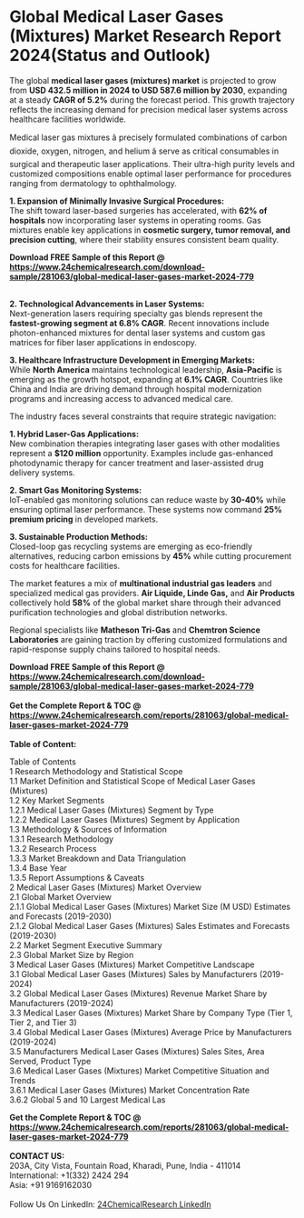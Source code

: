 <h1>Global Medical Laser Gases (Mixtures) Market Research Report 2024(Status and Outlook)</h1><p>The global <strong>medical laser gases (mixtures) market</strong> is projected to grow from <strong>USD 432.5 million in 2024 to USD 587.6 million by 2030</strong>, expanding at a steady <strong>CAGR of 5.2%</strong> during the forecast period. This growth trajectory reflects the increasing demand for precision medical laser systems across healthcare facilities worldwide.</p><p>Medical laser gas mixtures â precisely formulated combinations of carbon dioxide, oxygen, nitrogen, and helium â serve as critical consumables in surgical and therapeutic laser applications. Their ultra-high purity levels and customized compositions enable optimal laser performance for procedures ranging from dermatology to ophthalmology.</p><p><strong>1. Expansion of Minimally Invasive Surgical Procedures:</strong><br>
The shift toward laser-based surgeries has accelerated, with <strong>62% of hospitals</strong> now incorporating laser systems in operating rooms. Gas mixtures enable key applications in <strong>cosmetic surgery, tumor removal, and precision cutting</strong>, where their stability ensures consistent beam quality.</p><div><b>Download FREE Sample of this Report @ 
            <a href="https://www.24chemicalresearch.com/download-sample/281063/global-medical-laser-gases-market-2024-779">
            https://www.24chemicalresearch.com/download-sample/281063/global-medical-laser-gases-market-2024-779</a></b></div><br><p><strong>2. Technological Advancements in Laser Systems:</strong><br>
Next-generation lasers requiring specialty gas blends represent the <strong>fastest-growing segment at 6.8% CAGR</strong>. Recent innovations include photon-enhanced mixtures for dental laser systems and custom gas matrices for fiber laser applications in endoscopy.</p><p><strong>3. Healthcare Infrastructure Development in Emerging Markets:</strong><br>
While <strong>North America</strong> maintains technological leadership, <strong>Asia-Pacific</strong> is emerging as the growth hotspot, expanding at <strong>6.1% CAGR</strong>. Countries like China and India are driving demand through hospital modernization programs and increasing access to advanced medical care.</p><p>The industry faces several constraints that require strategic navigation:</p><p><strong>1. Hybrid Laser-Gas Applications:</strong><br>
New combination therapies integrating laser gases with other modalities represent a <strong>$120 million</strong> opportunity. Examples include gas-enhanced photodynamic therapy for cancer treatment and laser-assisted drug delivery systems.</p><p><strong>2. Smart Gas Monitoring Systems:</strong><br>
IoT-enabled gas monitoring solutions can reduce waste by <strong>30-40%</strong> while ensuring optimal laser performance. These systems now command <strong>25% premium pricing</strong> in developed markets.</p><p><strong>3. Sustainable Production Methods:</strong><br>
Closed-loop gas recycling systems are emerging as eco-friendly alternatives, reducing carbon emissions by <strong>45%</strong> while cutting procurement costs for healthcare facilities.</p><p>The market features a mix of <strong>multinational industrial gas leaders</strong> and specialized medical gas providers. <strong>Air Liquide, Linde Gas,</strong> and <strong>Air Products</strong> collectively hold <strong>58%</strong> of the global market share through their advanced purification technologies and global distribution networks.</p><p>Regional specialists like <strong>Matheson Tri-Gas</strong> and <strong>Chemtron Science Laboratories</strong> are gaining traction by offering customized formulations and rapid-response supply chains tailored to hospital needs.</p><div><b>Download FREE Sample of this Report @ 
            <a href="https://www.24chemicalresearch.com/download-sample/281063/global-medical-laser-gases-market-2024-779">
            https://www.24chemicalresearch.com/download-sample/281063/global-medical-laser-gases-market-2024-779</a></b></div><br><div><b>Get the Complete Report & TOC @ 
            <a href="https://www.24chemicalresearch.com/reports/281063/global-medical-laser-gases-market-2024-779">
            https://www.24chemicalresearch.com/reports/281063/global-medical-laser-gases-market-2024-779</a></b></div><br>
            <b>Table of Content:</b><p>Table of Contents<br />
 1 Research Methodology and Statistical Scope<br />
 1.1 Market Definition and Statistical Scope of Medical Laser Gases (Mixtures)<br />
 1.2 Key Market Segments<br />
 1.2.1 Medical Laser Gases (Mixtures) Segment by Type<br />
 1.2.2 Medical Laser Gases (Mixtures) Segment by Application<br />
 1.3 Methodology & Sources of Information<br />
 1.3.1 Research Methodology<br />
 1.3.2 Research Process<br />
 1.3.3 Market Breakdown and Data Triangulation<br />
 1.3.4 Base Year<br />
 1.3.5 Report Assumptions & Caveats<br />
 2 Medical Laser Gases (Mixtures) Market Overview<br />
 2.1 Global Market Overview<br />
 2.1.1 Global Medical Laser Gases (Mixtures) Market Size (M USD) Estimates and Forecasts (2019-2030)<br />
 2.1.2 Global Medical Laser Gases (Mixtures) Sales Estimates and Forecasts (2019-2030)<br />
 2.2 Market Segment Executive Summary<br />
 2.3 Global Market Size by Region<br />
 3 Medical Laser Gases (Mixtures) Market Competitive Landscape<br />
 3.1 Global Medical Laser Gases (Mixtures) Sales by Manufacturers (2019-2024)<br />
 3.2 Global Medical Laser Gases (Mixtures) Revenue Market Share by Manufacturers (2019-2024)<br />
 3.3 Medical Laser Gases (Mixtures) Market Share by Company Type (Tier 1, Tier 2, and Tier 3)<br />
 3.4 Global Medical Laser Gases (Mixtures) Average Price by Manufacturers (2019-2024)<br />
 3.5 Manufacturers Medical Laser Gases (Mixtures) Sales Sites, Area Served, Product Type<br />
 3.6 Medical Laser Gases (Mixtures) Market Competitive Situation and Trends<br />
 3.6.1 Medical Laser Gases (Mixtures) Market Concentration Rate<br />
 3.6.2 Global 5 and 10 Largest Medical Las</p><div><b>Get the Complete Report & TOC @ 
            <a href="https://www.24chemicalresearch.com/reports/281063/global-medical-laser-gases-market-2024-779">
            https://www.24chemicalresearch.com/reports/281063/global-medical-laser-gases-market-2024-779</a></b></div><br><b>CONTACT US:</b><br>
            203A, City Vista, Fountain Road, Kharadi, Pune, India - 411014<br>
            International: +1(332) 2424 294<br>
            Asia: +91 9169162030 <br><br>
            Follow Us On LinkedIn: <a href="https://www.linkedin.com/company/24chemicalresearch/">24ChemicalResearch LinkedIn</a>